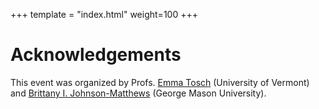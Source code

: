 +++
template = "index.html"
weight=100
+++

# Acknowledgements

This event was organized by Profs. [Emma Tosch](https://uvm.edu/~etosch) (University of Vermont) and [Brittany I. Johnson-Matthews](https://cs.gmu.edu/~johnsonb/) (George Mason University).
